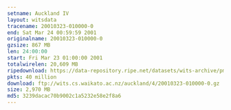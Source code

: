 ```yaml
---
setname: Auckland IV
layout: witsdata
tracename: 20010323-010000-0
end: Sat Mar 24 00:59:59 2001
originalname: 20010323-010000-0
gzsize: 867 MB
len: 24:00:00
start: Fri Mar 23 01:00:00 2001
totalwirelen: 20,609 MB
ripedownload: https://data-repository.ripe.net/datasets/wits-archive/pma/long/auck/4//20010323-010000-0.gz
pkts: 40 million
download: ftp://wits.cs.waikato.ac.nz/auckland/4/20010323-010000-0.gz
size: 2,970 MB
md5: 3239dacac70b9002c1a5232e58e2f8a6
---
```

